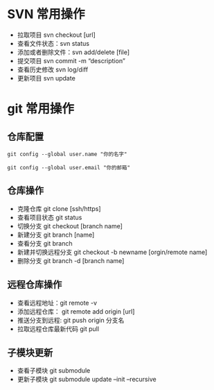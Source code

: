 # SVN 常用操作

- 拉取项目  svn checkout [url]
- 查看文件状态：svn status
- 添加或者删除文件：svn add/delete [file]
- 提交项目 svn commit -m “description”
- 查看历史修改 svn log/diff
- 更新项目 svn update

# git 常用操作

## 仓库配置

~~~  git
git config --global user.name "你的名字"
~~~

~~~ git
git config --global user.email "你的邮箱"
~~~

## 仓库操作

- 克隆仓库 git clone [ssh/https]
- 查看项目状态 git status
- 切换分支 git checkout [branch name]
- 新建分支 git branch [name]
- 查看分支 git branch
- 新建并切换远程分支 git checkout -b newname [orgin/remote name]
- 删除分支 git branch -d [branch name]

## 远程仓库操作

- 查看远程地址：git remote -v
- 添加远程仓库： git remote add origin [url]
- 推送分支到远程: git push origin 分支名
- 拉取远程仓库最新代码 git pull

## 子模块更新

- 查看子模块 git submodule
- 更新子模块 git submodule update –init –recursive
